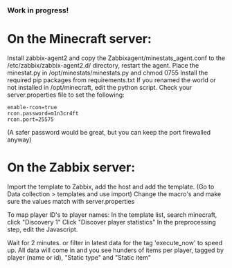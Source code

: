 ### Work in progress!

# On the Minecraft server:
Install zabbix-agent2 and copy the Zabbixagent/minestats_agent.conf to the /etc/zabbix/zabbix-agent2.d/ directory, restart the agent.
Place the minestat.py in /opt/minestats/minestats.py and chmod 0755
Install the required pip packages from requirements.txt
If you renamed the world or not installed in /opt/minecraft, edit the python script.
Check your server.properties file to set the following:

```
enable-rcon=true
rcon.password=m1n3cr4ft
rcon.port=25575
```

(A safer password would be great, but you can keep the port firewalled anyway)

# On the Zabbix server:
Import the template to Zabbix, add the host and add the template.
(Go to Data collection > templates and use import)
Change the macro's and make sure the values match with server.properties

To map player ID's to player names:
In the template list, search minecraft, click "Discovery 1"
Click "Discover player statistics"
In the preprocessing step, edit the Javascript.

Wait for 2 minutes. or filter in latest data for the tag 'execute_now' to speed up.
All data will come in and you see hunders of items per player, tagged by player (name or id), "Static type" and "Static item"
